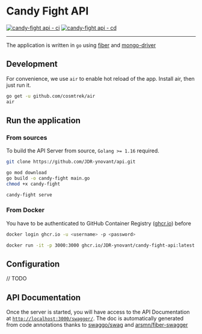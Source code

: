 # Candy Fight API

[![candy-fight api - ci](https://github.com/JDR-ynovant/api/actions/workflows/ci.yml/badge.svg)](https://github.com/JDR-ynovant/api/actions/workflows/ci.yml)
[![candy-fight api - cd](https://github.com/JDR-ynovant/api/actions/workflows/cd.yml/badge.svg)](https://github.com/JDR-ynovant/api/actions/workflows/cd.yml)

---

The application is written in `go` using [fiber](https://github.com/gofiber/fiber) and [mongo-driver](https://github.com/mongodb/mongo-go-driver)

## Development
For convenience, we use `air` to enable hot reload of the app. Install air, then just run it.
```bash
go get -u github.com/cosmtrek/air
air
```

## Run the application

### From sources
To build the API Server from source, `Golang >= 1.16` required. 
```bash
git clone https://github.com/JDR-ynovant/api.git

go mod download
go build -o candy-fight main.go
chmod +x candy-fight

candy-fight serve
```

### From Docker
You have to be authenticated to GitHub Container Registry ([ghcr.io](https://ghcr.io)) before
```bash
docker login ghcr.io -u <username> -p <password>

docker run -it -p 3000:3000 ghcr.io/JDR-ynovant/candy-fight-api:latest
```

## Configuration

// TODO

## API Documentation
Once the server is started, you will have access to the API Documentation at [`http://localhost:3000/swagger/`](http://localhost:3000/swagger/).
The doc is automatically generated from code annotations thanks to [swaggo/swag](https://github.com/swaggo/swag) and [arsmn/fiber-swagger](https://github.com/arsmn/fiber-swagger)